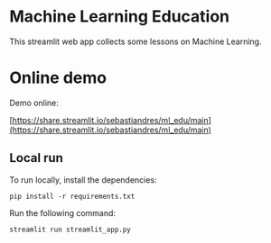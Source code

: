 # Machine Learning Education

This streamlit web app collects some lessons on Machine Learning.

# Online demo

Demo online:

[https://share.streamlit.io/sebastiandres/ml_edu/main](https://share.streamlit.io/sebastiandres/ml_edu/main)

## Local run

To run locally, install the dependencies:

```
pip install -r requirements.txt
```

Run the following command:

```
streamlit run streamlit_app.py
```
